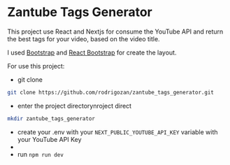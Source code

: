 # Zantube Tags Generator

This project use React and Nextjs for consume the YouTube API and return the best tags for your video, based on the video title.

I used [Bootstrap](https://getbootstrap.com) and [React Bootstrap](https://react-bootstrap.netlify.app/) for create the layout.

For use this project:

- git clone
```bash
git clone https://github.com/rodrigozan/zantube_tags_generator.git
```

- enter the project directorynroject direct

```bash
mkdir zantube_tags_generator
```

- create your .env with your `NEXT_PUBLIC_YOUTUBE_API_KEY` variable with your YouTube API Key
- 
- run `npm run dev`
